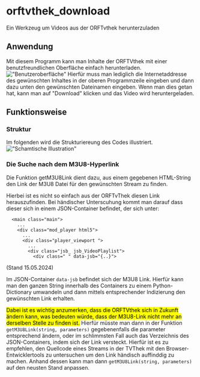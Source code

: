 # orftvthek_download
Ein Werkzeug um Videos aus der ORFTvthek herunterzuladen
## Anwendung
Mit diesem Programm kann man Inhalte der ORFTVthek mit einer benutzfreundlichen Oberfläche einfach herunterladen.
!["Benutzeroberfläche"](UI.png)
Hierfür muss man lediglich die Internetaddresse des gewünschten Inhaltes in der oberen Programmzeile eingeben und dann dazu unten den gewünschten Dateinamen eingeben.
Wenn man dies getan hat, kann man auf "Download" klicken und das Video wird heruntergeladen.
## Funktionsweise
### Struktur
Im folgenden wird die Strukturiereung des Codes illustriert.
!["Schamtische Illustration"](schematic.png)
### Die Suche nach dem M3U8-Hyperlink
Die Funktion getM3U8Link dient dazu, aus einem gegebenen HTML-String den Link der M3U8 Datei für den gewünschten Stream zu finden.

Hierbei ist es nicht so einfach aus der ORFTvThek diesen Link herauszufinden. Bei händischer Unterscuhung kommt man darauf dass dieser sich in einem JSON-Container befindet, der sich unter:

```
  <main class="main">
    ...
    <div class="mod_player html5">
      ...
      <div class="player_viewport ">
        ...
        <div class="jsb_ jsb_VideoPlaylist">
          <div class=" " data-jsb="{..}">
```
(Stand 15.05.2024) 

Im JSON-Container ``data-jsb`` befindet sich der M3U8 Link. Hierfür kann man den ganzen String innerhalb des Containers zu einem Python-Dictionary umwandeln und dann mittels entsprechender Indizierung den gewünschten Link erhalten.

<mark>Dabei ist es wichtig anzumerken, dass die ORFTVthek sich in Zukunft ändern kann, was bedeuten würde, dass der M3U8-Link nicht mehr an derselben Stelle zu finden ist.</mark>
Hierfür müsste man dann in der Funktion ``getM3U8Link(string, parameters)`` gegebenenfalls die parameter entsprechend ändern, oder im schlimmsten Fall auch das Verzeichnis des JSON-Containers, indem sich der Link versteckt. Hierfür ist es zu empfehlen, den Quellcode eines Streams in der TVThek mit den Browser-Entwicklertools zu untersuchen um den Link händisch auffinddig zu machen. Anhand dessen kann man dann ``getM3U8Link(string, parameters)`` auf den neusten Stand anpassen.

